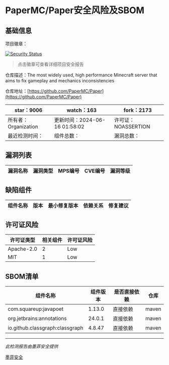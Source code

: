 # PaperMC/Paper安全风险及SBOM

## 基础信息

项目徽章：

[![Security Status](https://www.murphysec.com/platform3/v31/badge/1802039148374241280.svg)](https://www.murphysec.com/console/report/1693323208697991168/1802039148374241280)

> 点击徽章可查看详细项目安全报告

仓库描述：The most widely used, high performance Minecraft server that aims to fix gameplay and mechanics inconsistencies

仓库地址：[https://github.com/PaperMC/Paper](https://github.com/PaperMC/Paper)

| star：9006 | watch：163 | fork：2173 |
| ----------- | -------------- | ------------ |
| 所有者：Organization | 更新时间：2024-06-16 01:58:02 | 许可证：NOASSERTION |
| 最近检测时间： | 组件总数： | 漏洞总数： |




## 漏洞列表

| 漏洞名称 | 漏洞类型 | MPS编号 | CVE编号 | 漏洞等级 |
| ------- | ------ | ------- | ------ | ----- |





## 缺陷组件

| 组件名称 | 版本 | 最小修复版本 | 依赖关系 | 修复建议 |
| -------- | ---- | ------------ | -------- | -------- |





## 许可证风险

| 许可证类型 | 相关组件 | 许可证风险 |
| ---------- | -------- | ---------- |
|Apache-2.0|2|Low|
|MIT|1|Low|




## SBOM清单

| 组件名称 | 组件版本 | 是否直接依赖 | 仓库 |
| -------- | -------- | ------------ | ---- |
|com.squareup:javapoet|1.13.0|直接依赖|maven|
|org.jetbrains:annotations|24.0.1|直接依赖|maven|
|io.github.classgraph:classgraph|4.8.47|直接依赖|maven|


------

*此检测报告由墨菲安全提供*

[墨菲安全](www.murphysec.com)